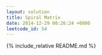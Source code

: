 ```yaml
---
layout: solution
title: Spiral Matrix
date: 2014-12-29 00:26:24 +0800
leetcode_id: 54
---
```

{% include_relative README.md %}
